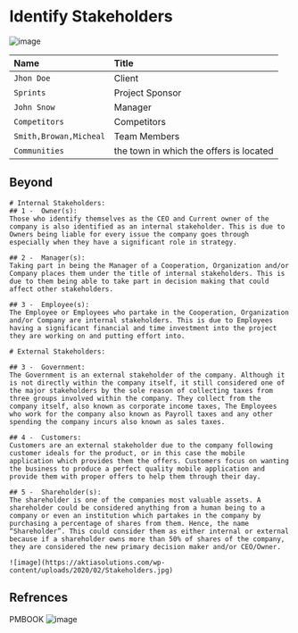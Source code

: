 #  Identify Stakeholders

![image](https://user-images.githubusercontent.com/44178039/129531352-882deb85-5765-4a73-b062-fd4ad8282913.png)

| Name | Title                       |
| :-------- | :-------------------------------- |
| `Jhon Doe` |  Client |
| `Sprints` |  Project Sponsor |
| `John Snow` |  Manager |
| `Competitors` |  Competitors |
| `Smith,Browan,Micheal` |   Team Members |
| `Communities` |   the town in which the offers is located |

## Beyond 
    # Internal Stakeholders:
    ## 1 - 	Owner(s):
    Those who identify themselves as the CEO and Current owner of the company is also identified as an internal stakeholder. This is due to Owners being liable for every issue the company goes through especially when they have a significant role in strategy.

    ## 2 -	Manager(s):
    Taking part in being the Manager of a Cooperation, Organization and/or Company places them under the title of internal stakeholders. This is due to them being able to take part in decision making that could affect other stakeholders. 

    ## 3 -	Employee(s):
    The Employee or Employees who partake in the Cooperation, Organization and/or Company are internal stakeholders. This is due to Employees having a significant financial and time investment into the project they are working on and putting effort into.

    # External Stakeholders:

    ## 3 -	Government:
    The Government is an external stakeholder of the company. Although it is not directly within the company itself, it still considered one of the major stakeholders by the sole reason of collecting taxes from three groups involved within the company. They collect from the company itself, also known as corporate income taxes, The Employees who work for the company also known as Payroll taxes and any other spending the company incurs also known as sales taxes.

    ## 4 -	Customers:
    Customers are an external stakeholder due to the company following customer ideals for the product, or in this case the mobile application which provides them the offers. Customers focus on wanting the business to produce a perfect quality mobile application and provide them with proper offers to help them through their day.

    ## 5 -	Shareholder(s):
    The shareholder is one of the companies most valuable assets. A shareholder could be considered anything from a human being to a company or even an institution which partakes in the company by purchasing a percentage of shares from them. Hence, the name “Shareholder”. This could consider them as either internal or external because if a shareholder owns more than 50% of shares of the company, they are considered the new primary decision maker and/or CEO/Owner. 

    ![image](https://aktiasolutions.com/wp-content/uploads/2020/02/Stakeholders.jpg)

## Refrences 
PMBOOK 
![image](https://user-images.githubusercontent.com/44178039/129862651-78c91594-d6ab-4a5e-bf60-50114c81c6c8.png)


